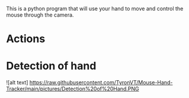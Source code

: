 This is a python program that will use your hand to move and control the mouse through the camera.

# Actions

# Detection of hand
![alt text] https://raw.githubusercontent.com/TyronVT/Mouse-Hand-Tracker/main/pictures/Detection%20of%20Hand.PNG
